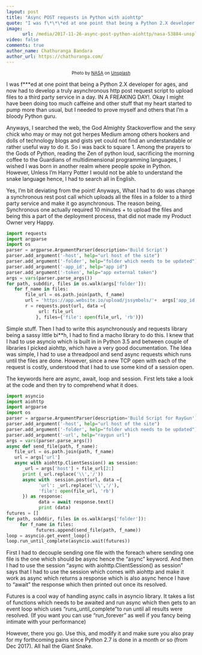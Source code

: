 ```yaml
---
layout: post
title: "Async POST requests in Python with aiohttp"
quote: "I was f\*\*\*ed at one point that being a Python 2.X developer for ages, and now had to develop a truly asynchronous http post request script to upload files to a third party service in a day. IN A FREAKING DAY!"
image:
      url: /media/2017-11-26-async-post-python-aiohttp/nasa-53884-unsplash.jpg
video: false
comments: true
author_name: Chathuranga Bandara
author_url: https://chathuranga.com/
---
```


<p>
	<small class="_1l8RX _1ByhS"><center>Photo by <a href="https://unsplash.com/photos/Q1p7bh3SHj8?utm_source=unsplash&amp;utm_medium=referral&amp;utm_content=creditCopyText">NASA</a> on <a href="/search/photos/network?utm_source=unsplash&amp;utm_medium=referral&amp;utm_content=creditCopyText">Unsplash</a></center></small>
</p>

I was f\*\*\*ed at one point that being a Python 2.X developer for ages, and now had to develop a truly asynchronous http post request script to upload files to a third party service in a day. IN A FREAKING DAY!. Okay I might have been doing too much caffeine and other stuff that my heart started to pump more than usual, but I needed to prove myself and others that I’m a bloody Python guru.

Anyways, I searched the web, the God Almighty Stackoverflow and the sexy chick who may or may not got herpes Medium among others hookers and dolls of technology blogs and gists yet could not find an understandable or rather useful way to do it. So i was back to square 1. Among the prayers to the Gods of Python, reading the Zen of python loud, sacrificing the morning coffee to the Guardians of multidimensional programming languages, I wished I was born in another realm where people spoke in Python. However, Unless I’m Harry Potter I would not be able to understand the snake language hence, I had to search all in English.

Yes, I’m bit deviating from the point! Anyways, What I had to do was change a synchronous rest post call which uploads all the files in a folder to a third party service and make it go asynchronous. The reason being, Synchronous one actually required 10 minutes + to upload the files and being this a part of the deployment process, that did not made my Product Owner very Happy.

~~~python
import requests
import argparse
import os
parser = argparse.ArgumentParser(description='Build Script')
parser.add_argument('-host', help="url host of the site")
parser.add_argument('-folder', help="folder which needs to be updated")
parser.add_argument('-app_id', help="app id")
parser.add_argument('-token', help="app external token")
args = vars(parser.parse_args())
for path, subddir, files in os.walk(args['folder']):
   for f_name in files:
       file_url = os.path.join(path, f_name)
       url = 'https://app.website.io/upload/jssymbols/'+  args['app_id'] +'?authToken=' + args['token']
       r = requests.post(url, data ={
            url: file_url
           }, files={'file': open(file_url, 'rb')})
~~~

Simple stuff. Then I had to write this asynchronously and requests library being a sassy little bi\*\*h, I had to find a macho library to do this. I knew that I had to use asyncio which is built in in Python 3.5 and between couple of libraries I picked aiohttp, which have a very good documentation. The Idea was simple, I had to use a threadpool and send async requests which runs until the files are done. However, since a new TCP open with each of the request is costly, understood that I had to use some kind of a session open.

The keywords here are async, await, loop and session. First lets take a look at the code and then try to comprehend what it does.

~~~python
import asyncio
import aiohttp
import argparse
import os
parser = argparse.ArgumentParser(description='Build Script for RayGun')
parser.add_argument('-host', help="url host of the site")
parser.add_argument('-folder', help="folder which needs to be updated")
parser.add_argument('-url', help="raygun url")
args = vars(parser.parse_args())
async def send_file(path, f_name):
   file_url = os.path.join(path, f_name)
   url = args['url']
   async with aiohttp.ClientSession() as session:
      _url = args['host'] + file_url[2:]
      print (_url.replace('\\','/'))
      async with  session.post(url, data ={
            'url': _url.replace('\\','/'),
            'file': open(file_url, 'rb')
      }) as response:
            data = await response.text()
            print (data)
futures = []
for path, subddir, files in os.walk(args['folder']):
     for f_name in files:
           futures.append(send_file(path, f_name))
loop = asyncio.get_event_loop()
loop.run_until_complete(asyncio.wait(futures))
~~~

First I had to decouple sending one file with the foreach where sending one file is the one which should be async hence the “async” keyword. And then I had to use the session “async with aiohttp.ClientSession() as session” says that I had to use the session which comes with aiohttp and make it work as async which returns a response which is also async hence I have to “await” the response which then printed out once its resolved.

Futures is a cool way of handling async calls in asyncio library. It takes a list of functions which needs to be awaited and run async which then gets to an event loop which uses “runs_until_complete”to run until all results were resolved. (If you want you can use “run_forever” as well if you fancy being intimate with your performance)

However, there you go. Use this, and modify it and make sure you also pray for my forthcoming pains since Python 2.7 is done in a month or so (from Dec 2017). All hail the Giant Snake.
